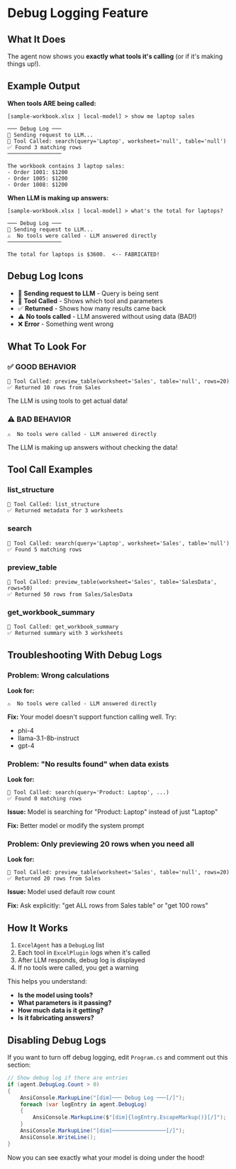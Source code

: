 # Debug Logging Feature

## What It Does

The agent now shows you **exactly what tools it's calling** (or if it's making things up!).

## Example Output

**When tools ARE being called:**
```
[sample-workbook.xlsx | local-model] > show me laptop sales

─── Debug Log ───
🔄 Sending request to LLM...
🔧 Tool Called: search(query='Laptop', worksheet='null', table='null')
✅ Found 3 matching rows
─────────────────

The workbook contains 3 laptop sales:
- Order 1001: $1200
- Order 1005: $1200
- Order 1008: $1200
```

**When LLM is making up answers:**
```
[sample-workbook.xlsx | local-model] > what's the total for laptops?

─── Debug Log ───
🔄 Sending request to LLM...
⚠️  No tools were called - LLM answered directly
─────────────────

The total for laptops is $3600.  <-- FABRICATED!
```

## Debug Log Icons

- 🔄 **Sending request to LLM** - Query is being sent
- 🔧 **Tool Called** - Shows which tool and parameters
- ✅ **Returned** - Shows how many results came back
- ⚠️ **No tools called** - LLM answered without using data (BAD!)
- ❌ **Error** - Something went wrong

## What To Look For

### ✅ GOOD BEHAVIOR
```
🔧 Tool Called: preview_table(worksheet='Sales', table='null', rows=20)
✅ Returned 10 rows from Sales
```
The LLM is using tools to get actual data!

### ⚠️ BAD BEHAVIOR
```
⚠️  No tools were called - LLM answered directly
```
The LLM is making up answers without checking the data!

## Tool Call Examples

### list_structure
```
🔧 Tool Called: list_structure
✅ Returned metadata for 3 worksheets
```

### search
```
🔧 Tool Called: search(query='Laptop', worksheet='Sales', table='null')
✅ Found 5 matching rows
```

### preview_table
```
🔧 Tool Called: preview_table(worksheet='Sales', table='SalesData', rows=50)
✅ Returned 50 rows from Sales/SalesData
```

### get_workbook_summary
```
🔧 Tool Called: get_workbook_summary
✅ Returned summary with 3 worksheets
```

## Troubleshooting With Debug Logs

### Problem: Wrong calculations

**Look for:**
```
⚠️  No tools were called - LLM answered directly
```

**Fix:** Your model doesn't support function calling well. Try:
- phi-4
- llama-3.1-8b-instruct  
- gpt-4

### Problem: "No results found" when data exists

**Look for:**
```
🔧 Tool Called: search(query='Product: Laptop', ...)
✅ Found 0 matching rows
```

**Issue:** Model is searching for "Product: Laptop" instead of just "Laptop"

**Fix:** Better model or modify the system prompt

### Problem: Only previewing 20 rows when you need all

**Look for:**
```
🔧 Tool Called: preview_table(worksheet='Sales', table='null', rows=20)
✅ Returned 20 rows from Sales
```

**Issue:** Model used default row count

**Fix:** Ask explicitly: "get ALL rows from Sales table" or "get 100 rows"

## How It Works

1. `ExcelAgent` has a `DebugLog` list
2. Each tool in `ExcelPlugin` logs when it's called
3. After LLM responds, debug log is displayed
4. If no tools were called, you get a warning

This helps you understand:
- **Is the model using tools?**
- **What parameters is it passing?**
- **How much data is it getting?**
- **Is it fabricating answers?**

## Disabling Debug Logs

If you want to turn off debug logging, edit `Program.cs` and comment out this section:

```csharp
// Show debug log if there are entries
if (agent.DebugLog.Count > 0)
{
    AnsiConsole.MarkupLine("[dim]─── Debug Log ───[/]");
    foreach (var logEntry in agent.DebugLog)
    {
        AnsiConsole.MarkupLine($"[dim]{logEntry.EscapeMarkup()}[/]");
    }
    AnsiConsole.MarkupLine("[dim]─────────────────[/]");
    AnsiConsole.WriteLine();
}
```

Now you can see exactly what your model is doing under the hood!
